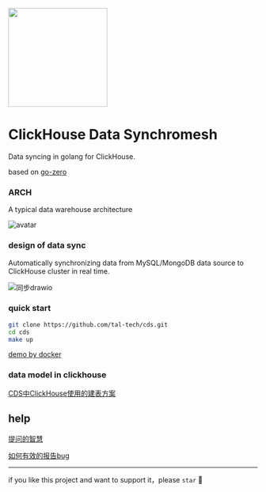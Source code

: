 <p align="left">
  <img width ="200px" src="https://github.com/tal-tech/cds/raw/master/doc/logo.png">
</p>

# ClickHouse Data Synchromesh
Data syncing in golang for ClickHouse.


based on [go-zero](https://github.com/tal-tech/go-zero) 

### ARCH

A typical data warehouse architecture

![avatar](https://github.com/tal-tech/cds/raw/master/doc/clickhouse_arch.png)

### design of data sync

Automatically synchronizing data from MySQL/MongoDB data source to ClickHouse cluster in real time.

![同步drawio](https://github.com/tal-tech/cds/raw/master/doc/%E5%90%8C%E6%AD%A5drawio.png)


### quick start

```bash
git clone https://github.com/tal-tech/cds.git
cd cds
make up
```

[demo by docker](doc/quickstart.md)

### data model in clickhouse
[CDS中ClickHouse使用的建表方案](doc/CDS中ClickHouse使用的建表方案.md)

## help

[提问的智慧](https://github.com/ryanhanwu/How-To-Ask-Questions-The-Smart-Way/blob/main/README-zh_CN.md)

[如何有效的报告bug](https://www.chiark.greenend.org.uk/~sgtatham/bugs-cn.html)

---

if you like this project and want to support it，please `star` 🤝

